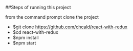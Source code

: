 ##Steps of running this project

from the command prompt clone the project

* $git clone https://github.com/chcald/react-with-redux
* $cd react-with-redux
* $npm install
* $npm start
